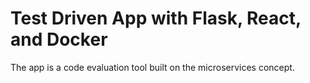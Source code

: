 # Test Driven App with Flask, React, and Docker

The app is a code evaluation tool built on the microservices concept.
